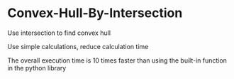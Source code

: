 # Convex-Hull-By-Intersection
Use intersection to find convex hull

Use simple calculations, reduce calculation time

The overall execution time is 10 times faster than using the built-in function in the python library

